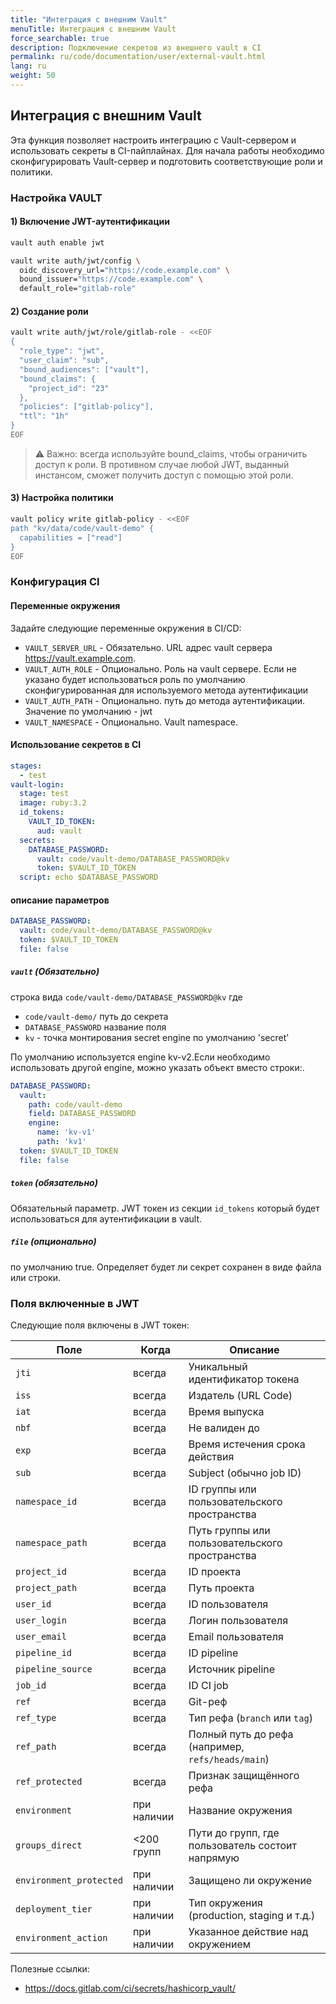 ```yaml
---
title: "Интеграция с внешним Vault"
menuTitle: Интеграция с внешним Vault
force_searchable: true
description: Подключение секретов из внешнего vault в CI
permalink: ru/code/documentation/user/external-vault.html
lang: ru
weight: 50
---
```


## Интеграция с внешним Vault

Эта функция позволяет настроить интеграцию с Vault-сервером и использовать секреты в CI-пайплайнах.
Для начала работы необходимо сконфигурировать Vault-сервер и подготовить соответствующие роли и политики.

### Настройка VAULT

#### 1) Включение JWT-аутентификации

  ```bash
  vault auth enable jwt

  vault write auth/jwt/config \
    oidc_discovery_url="https://code.example.com" \
    bound_issuer="https://code.example.com" \
    default_role="gitlab-role"
  ```

#### 2) Создание роли

  ```bash
  vault write auth/jwt/role/gitlab-role - <<EOF
  {
    "role_type": "jwt",
    "user_claim": "sub",
    "bound_audiences": ["vault"],
    "bound_claims": {
      "project_id": "23"
    },
    "policies": ["gitlab-policy"],
    "ttl": "1h"
  }
  EOF
  ```

  > ⚠️ Важно: всегда используйте bound_claims, чтобы ограничить доступ к роли. В противном случае любой JWT, выданный инстансом, сможет получить доступ с помощью этой роли.
  
#### 3) Настройка политики

  ```bash
  vault policy write gitlab-policy - <<EOF
  path "kv/data/code/vault-demo" {
    capabilities = ["read"]
  }
  EOF
  ```

### Конфигурация CI

#### Переменные окружения

Задайте следующие переменные окружения в CI/CD:

- `VAULT_SERVER_URL` - Обязательно. URL адрес vault сервера <https://vault.example.com>.
- `VAULT_AUTH_ROLE` - Опционально. Роль на vault сервере. Если не указано будет использоваться роль по умолчанию сконфигурированная для используемого метода аутентификации
- `VAULT_AUTH_PATH` - Опционально. путь до метода аутентификации. Значение по умолчанию - jwt
- `VAULT_NAMESPACE` - Опционально. Vault namespace.

#### Использование секретов в CI

```yaml
stages:
  - test
vault-login:
  stage: test
  image: ruby:3.2
  id_tokens:
    VAULT_ID_TOKEN:
      aud: vault
  secrets:
    DATABASE_PASSWORD:
      vault: code/vault-demo/DATABASE_PASSWORD@kv
      token: $VAULT_ID_TOKEN
  script: echo $DATABASE_PASSWORD
```

#### описание параметров

```yaml
DATABASE_PASSWORD:
  vault: code/vault-demo/DATABASE_PASSWORD@kv
  token: $VAULT_ID_TOKEN
  file: false
```

##### `vault` (Обязательно)

строка вида `code/vault-demo/DATABASE_PASSWORD@kv` где
- `code/vault-demo/` путь до секрета
- `DATABASE_PASSWORD` название поля
- `kv` - точка монтирования secret engine по умолчанию 'secret'

По умолчанию используется engine kv-v2.Если необходимо использовать другой engine, можно указать объект вместо строки:.

```yaml
DATABASE_PASSWORD:
  vault: 
    path: code/vault-demo
    field: DATABASE_PASSWORD
    engine:
      name: 'kv-v1'
      path: 'kv1'
  token: $VAULT_ID_TOKEN
  file: false
```

##### `token` (обязательно)

Обязательный параметр.
JWT токен из секции `id_tokens` который будет использоваться для
аутентификации в vault.

##### `file` (опционально)

по умолчанию true.
Определяет будет ли секрет сохранен в виде файла или строки.

### Поля включенные в JWT

Следующие поля включены в JWT токен:

| Поле                    | Когда       | Описание                                          |
|-------------------------|-------------|---------------------------------------------------|
| `jti`                   | всегда          | Уникальный идентификатор токена                   |
| `iss`                   | всегда          | Издатель (URL Code)                               |
| `iat`                   | всегда          | Время выпуска                                     |
| `nbf`                   | всегда          | Не валиден до                                     |
| `exp`                   | всегда          | Время истечения срока действия                    |
| `sub`                   | всегда          | Subject (обычно job ID)                           |
| `namespace_id`          | всегда          | ID группы или пользовательского пространства      |
| `namespace_path`        | всегда          | Путь группы или пользовательского пространства    |
| `project_id`            | всегда          | ID проекта                                        |
| `project_path`          | всегда          | Путь проекта                                      |
| `user_id`               | всегда          | ID пользователя                                   |
| `user_login`            | всегда          | Логин пользователя                                |
| `user_email`            | всегда          | Email пользователя                                |
| `pipeline_id`           | всегда          | ID pipeline                                       |
| `pipeline_source`       | всегда          | Источник pipeline                                 |
| `job_id`                | всегда          | ID CI job                                         |
| `ref`                   | всегда          | Git-реф                                           |
| `ref_type`              | всегда          | Тип рефа (`branch` или `tag`)                     |
| `ref_path`              | всегда          | Полный путь до рефа (например, `refs/heads/main`) |
| `ref_protected`         | всегда          | Признак защищённого рефа                          |
| `environment`           | при наличии | Название окружения                                |
| `groups_direct`         | <200 групп  | Пути до групп, где пользователь состоит напрямую  |
| `environment_protected` | при наличии | Защищено ли окружение                             |
| `deployment_tier`       | при наличии | Тип окружения (production, staging и т.д.)        |
| `environment_action`    | при наличии | Указанное действие над окружением                 |

Полезные ссылки:
- <https://docs.gitlab.com/ci/secrets/hashicorp_vault/>
